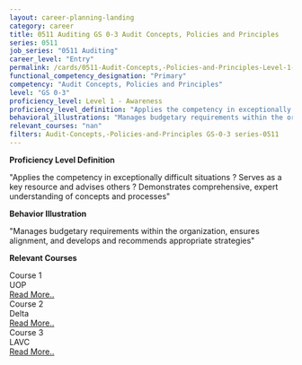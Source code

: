 ```yaml
---
layout: career-planning-landing
category: career
title: 0511 Auditing GS 0-3 Audit Concepts, Policies and Principles
series: 0511
job_series: "0511 Auditing"
career_level: "Entry"
permalink: /cards/0511-Audit-Concepts,-Policies-and-Principles-Level-1---Awareness/
functional_competency_designation: "Primary"
competency: "Audit Concepts, Policies and Principles"
level: "GS 0-3"
proficiency_level: Level 1 - Awareness
proficiency_level_definition: "Applies the competency in exceptionally difficult situations ? Serves as a key resource and advises others ? Demonstrates comprehensive, expert understanding of concepts and processes"
behavioral_illustrations: "Manages budgetary requirements within the organization, ensures alignment, and develops and recommends appropriate strategies"
relevant_courses: "nan"
filters: Audit-Concepts,-Policies-and-Principles GS-0-3 series-0511
---
```


<p><b>Proficiency Level Definition</b></p>
<p>"Applies the competency in exceptionally difficult situations ? Serves as a key resource and advises others ? Demonstrates comprehensive, expert understanding of concepts and processes"</p>
<p><b>Behavior Illustration</b></p>
<p>"Manages budgetary requirements within the organization, ensures alignment, and develops and recommends appropriate strategies"</p>
<p><b>Relevant Courses</b></p>
<div class="cfo-courses-outer"><div class="cfo-courses-inner">Course 1</div><div class="cfo-courses-inner">UOP</div><div class="cfo-courses-inner"><a href="/cards/0511-Audit-Concepts,-Policies-and-Principles-Level-1---Awareness/">Read More..</a></div></div>
<div class="cfo-courses-outer"><div class="cfo-courses-inner">Course 2</div><div class="cfo-courses-inner">Delta</div><div class="cfo-courses-inner"><a href="/cards/0511-Audit-Concepts,-Policies-and-Principles-Level-1---Awareness/">Read More..</a></div></div>
<div class="cfo-courses-outer"><div class="cfo-courses-inner">Course 3</div><div class="cfo-courses-inner">LAVC</div><div class="cfo-courses-inner"><a href="/cards/0511-Audit-Concepts,-Policies-and-Principles-Level-1---Awareness/">Read More..</a></div></div>
